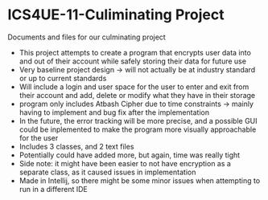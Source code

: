 # ICS4UE-11-Culiminating Project
Documents and files for our culminating project
- This project attempts to create a program that encrypts user data into and out of their account while safely storing their data for future use
- Very baseline project design -> will not actually be at industry standard or up to current standards
- Will include a login and user space for the user to enter and exit from their account and add, delete or modify what they have in their storage
- program only includes Atbash Cipher due to time constraints -> mainly having to implement and bug fix after the implementation
- In the future, the error tracking will be more precise, and a possible GUI could be inplemented to make the program more visually approachable for the user
- Includes 3 classes, and 2 text files
- Potentially could have added more, but again, time was really tight
- Side note: it might have been easier to not have encryption as a separate class, as it caused issues in implementation
- Made in Intellij, so there might be some minor issues when attempting to run in a different IDE
